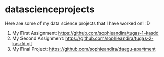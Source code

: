 # datascienceprojects

Here are some of my data science projects that I have worked on! :D

1. My First Assignment: https://github.com/sophieandira/tugas-1-kasdd 
2. My Second Assignment: https://github.com/sophieandira/tugas-2-kasdd.git 
3. My Final Project: https://github.com/sophieandira/daegu-apartment
